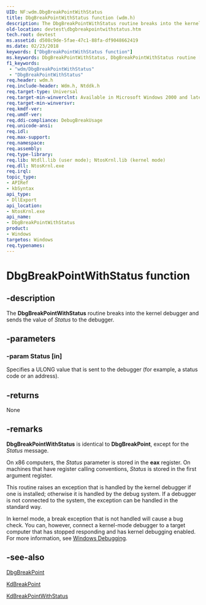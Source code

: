 ```yaml
---
UID: NF:wdm.DbgBreakPointWithStatus
title: DbgBreakPointWithStatus function (wdm.h)
description: The DbgBreakPointWithStatus routine breaks into the kernel debugger and sends the value of Status to the debugger.
old-location: devtest\dbgbreakpointwithstatus.htm
tech.root: devtest
ms.assetid: d508c9de-5fae-47c1-88fa-df9048662419
ms.date: 02/23/2018
keywords: ["DbgBreakPointWithStatus function"]
ms.keywords: DbgBreakPointWithStatus, DbgBreakPointWithStatus routine [Driver Development Tools], DebugFns_d958e007-b135-46b0-a407-1843da2e61c0.xml, devtest.dbgbreakpointwithstatus, ntddk/DbgBreakPointWithStatus
f1_keywords:
 - "wdm/DbgBreakPointWithStatus"
 - "DbgBreakPointWithStatus"
req.header: wdm.h
req.include-header: Wdm.h, Ntddk.h
req.target-type: Universal
req.target-min-winverclnt: Available in Microsoft Windows 2000 and later.
req.target-min-winversvr: 
req.kmdf-ver: 
req.umdf-ver: 
req.ddi-compliance: DebugBreakUsage
req.unicode-ansi: 
req.idl: 
req.max-support: 
req.namespace: 
req.assembly: 
req.type-library: 
req.lib: Ntdll.lib (user mode); NtosKrnl.lib (kernel mode)
req.dll: NtosKrnl.exe
req.irql: 
topic_type:
- APIRef
- kbSyntax
api_type:
- DllExport
api_location:
- NtosKrnl.exe
api_name:
- DbgBreakPointWithStatus
product:
- Windows
targetos: Windows
req.typenames: 
---
```


# DbgBreakPointWithStatus function


## -description


The <b>DbgBreakPointWithStatus</b> routine breaks into the kernel debugger and sends the value of <i>Status</i> to the debugger.


## -parameters




### -param Status [in]

Specifies a ULONG value that is sent to the debugger (for example, a status code or an address).


## -returns



None




## -remarks



<b>DbgBreakPointWithStatus</b> is identical to <b>DbgBreakPoint</b>, except for the <i>Status</i> message.

On x86 computers, the <i>Status</i> parameter is stored in the <b>eax</b> register. On machines that have register calling conventions, <i>Status</i> is stored in the first argument register.

This routine raises an exception that is handled by the kernel debugger if one is installed; otherwise it is handled by the debug system. If a debugger is not connected to the system, the exception can be handled in the standard way.

In kernel mode, a break exception that is not handled will cause a bug check. You can, however, connect a kernel-mode debugger to a target computer that has stopped responding and has kernel debugging enabled. For more information, see <a href="https://docs.microsoft.com/windows-hardware/drivers/debugger/index">Windows Debugging</a>.




## -see-also




<a href="https://docs.microsoft.com/windows-hardware/drivers/ddi/wdm/nf-wdm-dbgbreakpoint">DbgBreakPoint</a>



<a href="https://docs.microsoft.com/previous-versions/windows/hardware/previsioning-framework/ff548063(v=vs.85)">KdBreakPoint</a>



<a href="https://docs.microsoft.com/windows-hardware/drivers/ddi/wdm/nf-wdm-kdbreakpointwithstatus">KdBreakPointWithStatus</a>
 

 

